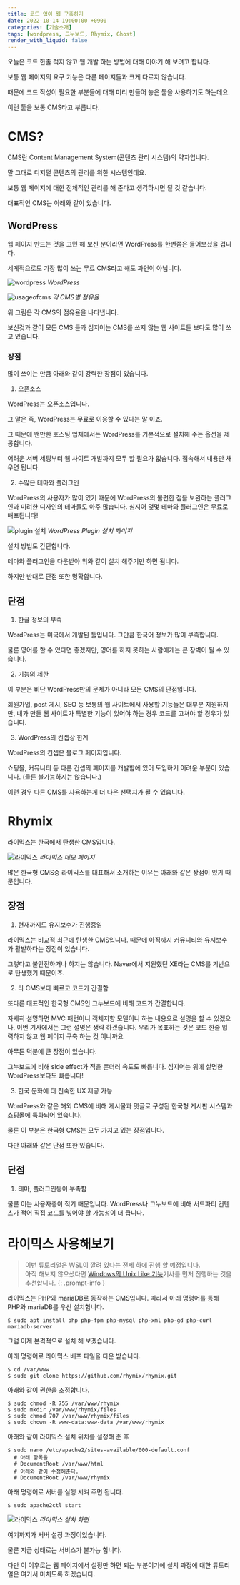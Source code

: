 ```yaml
---
title: 코드 없이 웹 구축하기
date: 2022-10-14 19:00:00 +0900
categories: [기술소개]
tags: [wordpress, 그누보드, Rhymix, Ghost]
render_with_liquid: false
---
```


오늘은 코드 한줄 적지 않고 웹 개발 하는 방법에 대해 이야기 해 보려고 합니다.

보통 웹 페이지의 요구 기능은 다른 페이지들과 크게 다르지 않습니다.

때문에 코드 작성이 필요한 부분들에 대해 미리 만들어 놓은 툴을 사용하기도 하는데요.

이런 툴을 보통 CMS라고 부릅니다.

# CMS?

CMS란 Content Management System(콘텐츠 관리 시스템)의 약자입니다.

말 그대로 디지털 콘텐츠의 관리를 위한 시스템인데요.

보통 웹 페이지에 대한 전체적인 관리를 해 준다고 생각하시면 될 것 같습니다.

대표적인 CMS는 아래와 같이 있습니다.

## WordPress

웹 페이지 만드는 것을 고민 해 보신 분이라면 WordPress를 한번쯤은 들어보셨을 겁니다.

세계적으로도 가장 많이 쓰는 무료 CMS라고 해도 과언이 아닙니다.

![wordpress](/assets/img/2022-10-14-%EC%BD%94%EB%93%9C-%EC%97%86%EC%9D%B4-%EC%9B%B9-%EA%B0%9C%EB%B0%9C%ED%95%98%EA%B8%B0/wordpress.png)
_WordPress_

![usageofcms](/assets/img/2022-10-14-%EC%BD%94%EB%93%9C-%EC%97%86%EC%9D%B4-%EC%9B%B9-%EA%B0%9C%EB%B0%9C%ED%95%98%EA%B8%B0/uasgeofcms.png)
_각 CMS별 점유율_

위 그림은 각 CMS의 점유율을 나타냅니다.

보신것과 같이 모든 CMS 들과 심지어는 CMS를 쓰지 않는 웹 사이트들 보다도 많이 쓰고 있습니다.

### 장점

많이 쓰이는 만큼 아래와 같이 강력한 장점이 있습니다.

1. 오픈소스

WordPress는 오픈소스입니다.

그 말은 즉, WordPress는 무료로 이용할 수 있다는 말 이죠.

그 때문에 왠만한 호스팅 업체에서는 WordPress를 기본적으로 설치해 주는 옵션을 제공합니다.

어려운 서버 세팅부터 웹 사이트 개발까지 모두 할 필요가 없습니다. 접속해서 내용만 채우면 됩니다.

2. 수많은 테마와 플러그인

WordPress의 사용자가 많이 있기 때문에 WordPress의 불편한 점을 보완하는 플러그인과 미려한 디자인의 테마들도 아주 많습니다. 심지어 몇몇 테마와 플러그인은 무료로 배포됩니다!

![plugin 설치](/assets/img/2022-10-14-%EC%BD%94%EB%93%9C-%EC%97%86%EC%9D%B4-%EC%9B%B9-%EA%B0%9C%EB%B0%9C%ED%95%98%EA%B8%B0/wordpress%20plugin%20%EC%84%A4%EC%B9%98.png)
_WordPress Plugin 설치 페이지_

설치 방법도 간단합니다.

테마와 플러그인을 다운받아 위와 같이 설치 해주기만 하면 됩니다. 

하지만 반대로 단점 또한 명확합니다.

## 단점

1. 한글 정보의 부족

WordPress는 미국에서 개발된 툴입니다. 그만큼 한국어 정보가 많이 부족합니다.

물론 영어를 할 수 있다면 좋겠지만, 영어를 하지 못하는 사람에게는 큰 장벽이 될 수 있습니다.

2. 기능의 제한

이 부분은 비단 WordPress만의 문제가 아니라 모든 CMS의 단점입니다.

회원가입, post 게시, SEO 등 보통의 웹 사이트에서 사용할 기능들은 대부분 지원하지만, 내가 만들 웹 사이트가 특별한 기능이 있어야 하는 경우 코드를 고쳐야 할 경우가 있습니다.

3. WordPress의 컨셉상 한계

WordPress의 컨셉은 블로그 페이지입니다.

쇼핑몰, 커뮤니티 등 다른 컨셉의 페이지를 개발함에 있어 도입하기 어려운 부분이 있습니다. (물론 불가능하지는 않습니다.)

이런 경우 다른 CMS를 사용하는게 더 나은 선택지가 될 수 있습니다.

# Rhymix

라이믹스는 한국에서 탄생한 CMS입니다.

![라이믹스](/assets/img/2022-10-14-%EC%BD%94%EB%93%9C-%EC%97%86%EC%9D%B4-%EC%9B%B9-%EA%B0%9C%EB%B0%9C%ED%95%98%EA%B8%B0/%EB%9D%BC%EC%9D%B4%EB%AF%B9%EC%8A%A4.png)
_라이믹스 데모 페이지_

많은 한국형 CMS중 라이믹스를 대표해서 소개하는 이유는 아래와 같은 장점이 있기 때문입니다.

## 장점

1. 현재까지도 유지보수가 진행중임

라이믹스는 비교적 최근에 탄생한 CMS입니다. 때문에 아직까지 커뮤니티와 유지보수가 활발하다는 장점이 있습니다.

그렇다고 불안전하거나 하지는 않습니다. Naver에서 지원했던 XE라는 CMS를 기반으로 탄생했기 때문이죠.

2. 타 CMS보다 빠르고 코드가 간결함

또다른 대표적인 한국형 CMS인 그누보드에 비해 코드가 간결합니다.

자세히 설명하면 MVC 패턴이니 객체지향 모델이니 하는 내용으로 설명을 할 수 있겠으나, 이번 기사에서는 그런 설명은 생략 하겠습니다. 우리가 목표하는 것은 코드 한줄 입력하지 않고 웹 페이지 구축 하는 것 이니까요

아무튼 덕분에 큰 장점이 있습니다.

그누보드에 비해 side effect가 적을 뿐더러 속도도 빠릅니다. 심지어는 위에 설명한 WordPress보다도 빠릅니다!

3. 한국 문화에 더 친숙한 UX 제공 가능

WordPress와 같은 해외 CMS에 비해 게시물과 댓글로 구성된 한국형 게시판 시스템과 쇼핑몰에 특화되어 있습니다.

물론 이 부분은 한국형 CMS는 모두 가지고 있는 장점입니다.

다만 아래와 같은 단점 또한 있습니다.

## 단점

1. 테마, 플러그인등이 부족함

물론 이는 사용자층이 적기 때문입니다. WordPress나 그누보드에 비해 서드파티 컨텐츠가 적어 직접 코드를 넣어야 할 가능성이 더 큽니다.

# 라이믹스 사용해보기

> 이번 튜토리얼은 WSL이 깔려 있다는 전제 하에 진행 할 예정입니다.<br>아직 해보지 않으셨다면 [Windows의 Unix Like 기능](https://kimej.github.io/posts/Windows%EC%9D%98-Unix-Like-%EA%B8%B0%EB%8A%A5/)기사를 먼저 진행하는 것을 추천합니다.
{: .prompt-info }

라이믹스는 PHP와 mariaDB로 동작하는 CMS입니다. 따라서 아래 명령어를 통해 PHP와 mariaDB를 우선 설치합니다.

```shell
$ sudo apt install php php-fpm php-mysql php-xml php-gd php-curl mariadb-server
```

그럼 이제 본격적으로 설치 해 보겠습니다.

아래 명령어로 라이믹스 배포 파일을 다운 받습니다.

```shell
$ cd /var/www
$ sudo git clone https://github.com/rhymix/rhymix.git
```

아래와 같이 권한을 조정합니다.

```shell
$ sudo chmod -R 755 /var/www/rhymix
$ sudo mkdir /var/www/rhymix/files
$ sudo chmod 707 /var/www/rhymix/files
$ sudo chown -R www-data:www-data /var/www/rhymix
```

아래와 같이 라이믹스 설치 위치를 설정해 준 후
```shell
$ sudo nano /etc/apache2/sites-available/000-default.conf
  # 아래 항목을
  # DocumentRoot /var/www/html
  # 아래와 같이 수정해준다.
  # DocumentRoot /var/www/rhymix
```

아래 명령어로 서버를 실행 시켜 주면 됩니다.

```shell
$ sudo apache2ctl start
```

![라이믹스](/assets/img/2022-10-14-%EC%BD%94%EB%93%9C-%EC%97%86%EC%9D%B4-%EC%9B%B9-%EA%B0%9C%EB%B0%9C%ED%95%98%EA%B8%B0/%EB%9D%BC%EC%9D%B4%EB%AF%B9%EC%8A%A4%20%EC%84%A4%EC%B9%98%20%ED%99%94%EB%A9%B4.png)
_라이믹스 설치 화면_

여기까지가 서버 설정 과정이었습니다.

물론 지금 상태로는 서비스가 불가능 합니다.

다만 이 이후로는 웹 페이지에서 설정만 하면 되는 부분이기에 설치 과정에 대한 튜토리얼은 여기서 마치도록 하겠습니다.